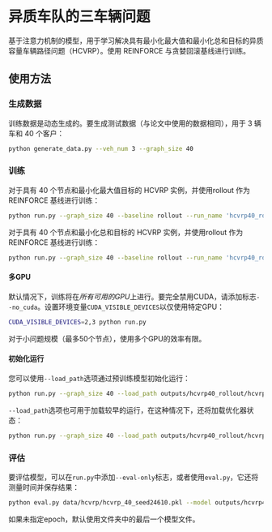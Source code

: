 
# 异质车队的三车辆问题

基于注意力机制的模型，用于学习解决具有最小化最大值和最小化总和目标的异质容量车辆路径问题（HCVRP）。使用 REINFORCE 与贪婪回滚基线进行训练。

## 使用方法

### 生成数据

训练数据是动态生成的。要生成测试数据（与论文中使用的数据相同），用于 3 辆车和 40 个客户：
```bash
python generate_data.py --veh_num 3 --graph_size 40
```

### 训练

对于具有 40 个节点和最小化最大值目标的 HCVRP 实例，并使用rollout 作为 REINFORCE 基线进行训练：
```bash
python run.py --graph_size 40 --baseline rollout --run_name 'hcvrp40_rollout' --obj min-max
```
对于具有 40 个节点和最小化总和目标的 HCVRP 实例，并使用rollout 作为 REINFORCE 基线进行训练：
```bash
python run.py --graph_size 40 --baseline rollout --run_name 'hcvrp40_rollout' --obj min-sum
```

#### 多GPU
默认情况下，训练将在*所有可用的GPU*上进行。要完全禁用CUDA，请添加标志`--no_cuda`。设置环境变量`CUDA_VISIBLE_DEVICES`以仅使用特定GPU：
```bash
CUDA_VISIBLE_DEVICES=2,3 python run.py 
```
对于小问题规模（最多50个节点），使用多个GPU的效率有限。

#### 初始化运行
您可以使用`--load_path`选项通过预训练模型初始化运行：
```bash
python run.py --graph_size 40 --load_path outputs/hcvrp40_rollout/hcvrp40_rollout_{datetime}/epoch-49.pt
```

`--load_path`选项也可用于加载较早的运行，在这种情况下，还将加载优化器状态：
```bash
python run.py --graph_size 40 --load_path outputs/hcvrp40_rollout/hcvrp40_rollout_{datetime}/epoch-{num}.pt
```

### 评估
要评估模型，可以在`run.py`中添加`--eval-only`标志，或者使用`eval.py`，它还将测量时间并保存结果：
```bash
python eval.py data/hcvrp/hcvrp_40_seed24610.pkl --model outputs/hcvrp40_rollout/hcvrp40_rollout_{datetime}/epoch-{num}.pt --decode_strategy greedy
```
如果未指定epoch，默认使用文件夹中的最后一个模型文件。

